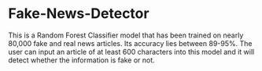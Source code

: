 # Fake-News-Detector
This is a Random Forest Classifier model that has been trained on nearly 80,000 fake and real news articles. Its accuracy lies between 89-95%. The user can input an article of at least 600 characters into this model and it will detect whether the information is fake or not.

